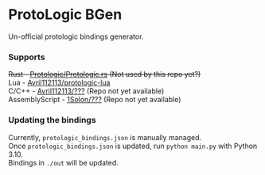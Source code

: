 # ProtoLogic BGen
Un-official protologic bindings generator.

### Supports
~~Rust - [Protologic/Protologic.rs](https://github.com/Protologic/Protologic.rs) (Not used by this repo yet?)~~  
Lua - [Avril112113/protologic-lua](https://github.com/Avril112113/protologic-lua)  
C/C++ - [Avril112113/???](https://github.com/Avril112113/) (Repo not yet available)  
AssemblyScript - [1Solon/???](https://github.com/1Solon) (Repo not yet available)  

### Updating the bindings
Currently, `protologic_bindings.json` is manually managed.  
Once `protologic_bindings.json` is updated, run `python main.py` with Python 3.10.  
Bindings in `./out` will be updated.  
